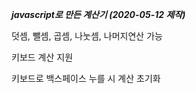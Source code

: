 *****javascript로 만든 계산기 (2020-05-12 제작)*****

덧셈, 뺄셈, 곱셈, 나눗셈, 나머지연산 가능

키보드 계산 지원

키보드로 백스페이스 누를 시 계산 초기화

